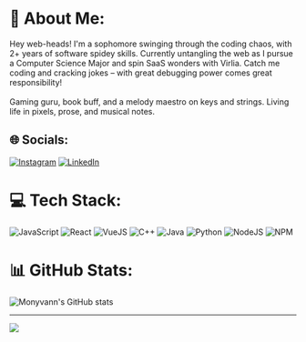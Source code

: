 # 💫 About Me:
Hey web-heads! I'm a sophomore swinging through the coding chaos, with 2+ years of software spidey skills. Currently untangling the web as I pursue a Computer Science Major and spin SaaS wonders with Virlia. Catch me coding and cracking jokes – with great debugging power comes great responsibility!<br><br>Gaming guru, book buff, and a melody maestro on keys and strings. Living life in pixels, prose, and musical notes.


## 🌐 Socials:
[![Instagram](https://img.shields.io/badge/Instagram-%23E4405F.svg?logo=Instagram&logoColor=white)](https://instagram.com/_monyvann_) [![LinkedIn](https://img.shields.io/badge/LinkedIn-%230077B5.svg?logo=linkedin&logoColor=white)](https://linkedin.com/in/Monyvann_Men) 

# 💻 Tech Stack:
![JavaScript](https://img.shields.io/badge/javascript-%23323330.svg?style=for-the-badge&logo=javascript&logoColor=%23F7DF1E) ![React](https://img.shields.io/badge/react-%2320232a.svg?style=for-the-badge&logo=react&logoColor=%2361DAFB) ![VueJS](https://img.shields.io/badge/vuejs-%2300000f.svg?style=for-the-badge&logo=vuejs&logoColor=white)
![C++](https://img.shields.io/badge/c++-%2300599C.svg?style=for-the-badge&logo=c%2B%2B&logoColor=white) ![Java](https://img.shields.io/badge/java-%23ED8B00.svg?style=for-the-badge&logo=openjdk&logoColor=white)  ![Python](https://img.shields.io/badge/python-3670A0?style=for-the-badge&logo=python&logoColor=ffdd54) ![NodeJS](https://img.shields.io/badge/node.js-6DA55F?style=for-the-badge&logo=node.js&logoColor=white) ![NPM](https://img.shields.io/badge/NPM-%23CB3837.svg?style=for-the-badge&logo=npm&logoColor=white) 
# 📊 GitHub Stats:
![Monyvann's GitHub stats](https://streak-stats.demolab.com?user=MonyVannn&theme=radical&exclude_days=Sun%2CSat)

---
[![](https://visitcount.itsvg.in/api?id=MonyVannn&icon=0&color=0)](https://visitcount.itsvg.in)


<!-- Proudly created with GPRM ( https://gprm.itsvg.in ) -->
